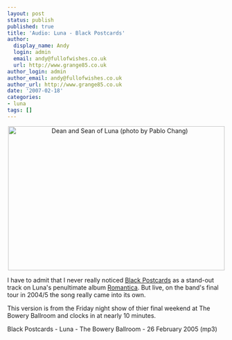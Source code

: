 ```yaml
---
layout: post
status: publish
published: true
title: 'Audio: Luna - Black Postcards'
author:
  display_name: Andy
  login: admin
  email: andy@fullofwishes.co.uk
  url: http://www.grange85.co.uk
author_login: admin
author_email: andy@fullofwishes.co.uk
author_url: http://www.grange85.co.uk
date: '2007-02-18'
categories:
- luna
tags: []
---
```

<div align="center"><a href="http://www.grange85.co.uk/galaxie/index.php?type=1&id=763"><img src="https://media.fullofwishes.co.uk/02-luna/show_assets/2005-02-26/20050227_00335409.jpg" width="500" height="333" alt="Dean and Sean of Luna (photo by Pablo Chang)" style="border:none;"></a></div>
<p>I have to admit that I never really noticed <a href="http://www.grange85.co.uk/galaxie/index.php?track_id=231">Black Postcards</a> as a stand-out track on Luna's penultimate album <a href="/database/database/discography/luna/152">Romantica</a>. But live, on the band's final tour in 2004/5 the song really came into its own.</p>
<p>This version is from the Friday night show of thier final weekend at The Bowery Ballroom and clocks in at nearly 10 minutes.</p>
<p><span class="removed_link" title="http://www.box.net/shared/6zqekhfc63">Black Postcards - Luna - The Bowery Ballroom - 26 February 2005 (mp3)</span></p>
